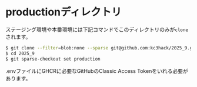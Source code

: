 # productionディレクトリ
ステージング環境や本番環境には下記コマンドでこのディレクトリのみが`clone`されます。

```sh
$ git clone --filter=blob:none --sparse git@github.com:kc3hack/2025_9.git
$ cd 2025_9
$ git sparse-checkout set production
```

.envファイルにGHCRに必要なGitHubのClassic Access Tokenをいれる必要があります。